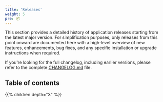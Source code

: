 ```yaml
---
title: 'Releases'
weight: 5
pre: 📦
---
```


This section provides a detailed history of application releases starting from the latest major version. For simplification purposes, only releases from this point onward are documented here with a high-level overview of new features, enhancements, bug fixes, and any specific installation or upgrade instructions when required.

If you're looking for the full changelog, including earlier versions, please refer to the complete [CHANGELOG.md](https://github.com/teamg4it/g4it/blob/main/CHANGELOG.md) file.

## Table of contents
{{% children depth="3" %}}
